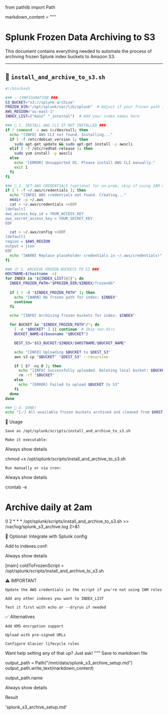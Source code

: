 from pathlib import Path

markdown_content = """
# Splunk Frozen Data Archiving to S3

This document contains everything needed to automate the process of archiving frozen Splunk index buckets to Amazon S3.

---

## 🧩 `install_and_archive_to_s3.sh`

```bash
#!/bin/bash

### ✅ CONFIGURATION ###
S3_BUCKET="s3://splunk-archive"
FROZEN_DIR="/opt/splunk/var/lib/splunk"  # Adjust if your frozen path is custom
AWS_REGION="us-east-1"
INDEX_LIST=("main" "_internal")  # Add your index names here

### 🔧 1. INSTALL AWS CLI IF NOT INSTALLED ###
if ! command -v aws &>/dev/null; then
  echo "[INFO] AWS CLI not found. Installing..."
  if [ -f /etc/debian_version ]; then
    sudo apt-get update && sudo apt-get install -y awscli
  elif [ -f /etc/redhat-release ]; then
    sudo yum install -y awscli
  else
    echo "[ERROR] Unsupported OS. Please install AWS CLI manually."
    exit 1
  fi
fi

### 🔐 2. SET AWS CREDENTIALS (optional for on-prem, skip if using IAM roles) ###
if [ ! -f ~/.aws/credentials ]; then
  echo "[INFO] AWS credentials not found. Creating..."
  mkdir -p ~/.aws
  cat > ~/.aws/credentials <<EOF
[default]
aws_access_key_id = YOUR_ACCESS_KEY
aws_secret_access_key = YOUR_SECRET_KEY
EOF

  cat > ~/.aws/config <<EOF
[default]
region = $AWS_REGION
output = json
EOF
  echo "[WARN] Replace placeholder credentials in ~/.aws/credentials!"
fi

### 📦 3. ARCHIVE FROZEN BUCKETS TO S3 ###
HOSTNAME=$(hostname -s)
for INDEX in "${INDEX_LIST[@]}"; do
  INDEX_FROZEN_PATH="$FROZEN_DIR/$INDEX/frozendb"
  
  if [ ! -d "$INDEX_FROZEN_PATH" ]; then
    echo "[WARN] No frozen path for index: $INDEX"
    continue
  fi

  echo "[INFO] Archiving frozen buckets for index: $INDEX"

  for BUCKET in "$INDEX_FROZEN_PATH"/*; do
    [ -d "$BUCKET" ] || continue  # Skip non-dirs
    BUCKET_NAME=$(basename "$BUCKET")

    DEST_S3="$S3_BUCKET/$INDEX/$HOSTNAME/$BUCKET_NAME"

    echo "[INFO] Uploading $BUCKET to $DEST_S3"
    aws s3 cp "$BUCKET" "$DEST_S3" --recursive

    if [ $? -eq 0 ]; then
      echo "[INFO] Successfully uploaded. Deleting local bucket: $BUCKET"
      rm -rf "$BUCKET"
    else
      echo "[ERROR] Failed to upload $BUCKET to S3"
    fi
  done
done

### 🐧 4. DONE!
echo "[✅] All available frozen buckets archived and cleaned from $HOSTNAME"
```


📝 Usage

    Save as /opt/splunk/scripts/install_and_archive_to_s3.sh

    Make it executable:

Always show details

chmod +x /opt/splunk/scripts/install_and_archive_to_s3.sh

    Run manually or via cron:

Always show details

crontab -e
# Archive daily at 2am
0 2 * * * /opt/splunk/scripts/install_and_archive_to_s3.sh >> /var/log/splunk_s3_archive.log 2>&1

🔧 Optional: Integrate with Splunk config

Add to indexes.conf:

Always show details

[main]
coldToFrozenScript = /opt/splunk/scripts/install_and_archive_to_s3.sh

⚠️ IMPORTANT

    Update the AWS credentials in the script if you're not using IAM roles

    Add any other indexes you want to INDEX_LIST

    Test it first with echo or --dryrun if needed

✅ Alternatives

    Add KMS encryption support

    Upload with pre-signed URLs

    Configure Glacier lifecycle rules

Want help setting any of that up? Just ask! """
Save to markdown file

output_path = Path("/mnt/data/splunk_s3_archive_setup.md") output_path.write_text(markdown_content)

output_path.name

Always show details

Result

'splunk_s3_archive_setup.md'